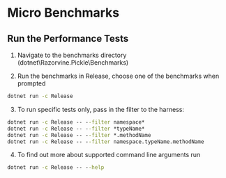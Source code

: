 # Micro Benchmarks

## Run the Performance Tests

1. Navigate to the benchmarks directory (dotnet\Razorvine.Pickle\Benchmarks\)

2. Run the benchmarks in Release, choose one of the benchmarks when prompted

```cmd
dotnet run -c Release
```
   
3. To run specific tests only, pass in the filter to the harness:

```cmd
dotnet run -c Release -- --filter namespace*
dotnet run -c Release -- --filter *typeName*
dotnet run -c Release -- --filter *.methodName
dotnet run -c Release -- --filter namespace.typeName.methodName
```

4. To find out more about supported command line arguments run

```cmd
dotnet run -c Release -- --help
```
